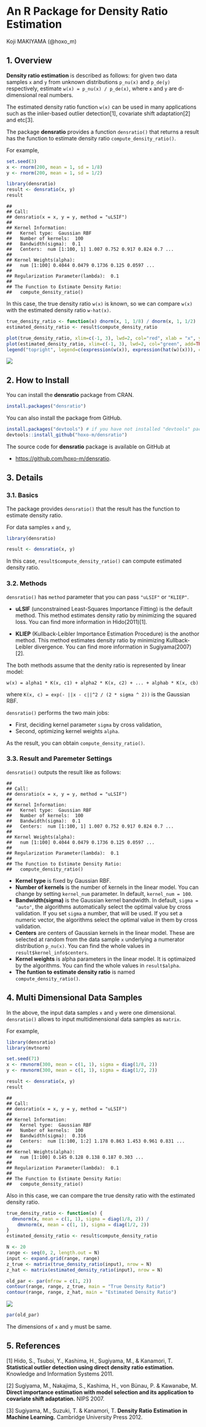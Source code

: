 # An R Package for Density Ratio Estimation
Koji MAKIYAMA (@hoxo_m)  



## 1. Overview

**Density ratio estimation** is described as follows: for given two data samples `x` and `y` from unknown distributions `p_nu(x)` and `p_de(y)` respectively, estimate `w(x) = p_nu(x) / p_de(x)`, where `x` and `y` are d-dimensional real numbers.

The estimated density ratio function `w(x)` can be used in many applications such as the inlier-based outlier detection[1], covariate shift adaptation[2] and etc[3].

The package **densratio** provides a function `densratio()` that returns a result has the function to estimate density ratio `compute_density_ratio()`.

For example, 


```r
set.seed(3)
x <- rnorm(200, mean = 1, sd = 1/8)
y <- rnorm(200, mean = 1, sd = 1/2)

library(densratio)
result <- densratio(x, y)
result
```

```
## 
## Call:
## densratio(x = x, y = y, method = "uLSIF")
## 
## Kernel Information:
##   Kernel type:  Gaussian RBF 
##   Number of kernels:  100 
##   Bandwidth(sigma):  0.1 
##   Centers:  num [1:100, 1] 1.007 0.752 0.917 0.824 0.7 ...
## 
## Kernel Weights(alpha):
##   num [1:100] 0.4044 0.0479 0.1736 0.125 0.0597 ...
## 
## Regularization Parameter(lambda):  0.1 
## 
## The Function to Estimate Density Ratio:
##   compute_density_ratio()
```

In this case, the true density ratio `w(x)` is known, so we can compare `w(x)` with the estimated density ratio `w-hat(x)`.


```r
true_density_ratio <- function(x) dnorm(x, 1, 1/8) / dnorm(x, 1, 1/2)
estimated_density_ratio <- result$compute_density_ratio

plot(true_density_ratio, xlim=c(-1, 3), lwd=2, col="red", xlab = "x", ylab = "Density Ratio")
plot(estimated_density_ratio, xlim=c(-1, 3), lwd=2, col="green", add=TRUE)
legend("topright", legend=c(expression(w(x)), expression(hat(w)(x))), col=2:3, lty=1, lwd=2, pch=NA)
```

![](README_files/figure-html/unnamed-chunk-1-1.png)

## 2. How to Install

You can install the **densratio** package from CRAN.


```r
install.packages("densratio")
```

You can also install the package from GitHub.


```r
install.packages("devtools") # if you have not installed "devtools" package
devtools::install_github("hoxo-m/densratio")
```

The source code for **densratio** package is available on GitHub at

- https://github.com/hoxo-m/densratio.

## 3. Details

### 3.1. Basics

The package provides `densratio()` that the result has the function to estimate density ratio.

For data samples `x` and `y`,


```r
library(densratio)

result <- densratio(x, y)
```

In this case, `result$compute_density_ratio()` can compute estimated density ratio.

### 3.2. Methods

`densratio()` has `method` parameter that you can pass `"uLSIF"` or `"KLIEP"`.

- **uLSIF** (unconstrained Least-Squares Importance Fitting) is the default method.
This method estimates density ratio by minimizing the squared loss.
You can find more information in Hido(2011)[1].

- **KLIEP** (Kullback-Leibler Importance Estimation Procedure) is the anothor method.
This method estimates density ratio by minimizing Kullback-Leibler divergence.
You can find more information in Sugiyama(2007)[2].

The both methods assume that the denity ratio is represented by linear model: 

`w(x) = alpha1 * K(x, c1) + alpha2 * K(x, c2) + ... + alphab * K(x, cb)`

where `K(x, c) = exp(- ||x - c||^2 / (2 * sigma ^ 2))` is the Gaussian RBF.

`densratio()` performs the two main jobs:

- First, deciding kernel parameter `sigma` by cross validation,
- Second, optimizing kernel weights `alpha`.

As the result, you can obtain `compute_density_ratio()`.

### 3.3. Result and Paremeter Settings

`densratio()` outputs the result like as follows:


```
## 
## Call:
## densratio(x = x, y = y, method = "uLSIF")
## 
## Kernel Information:
##   Kernel type:  Gaussian RBF 
##   Number of kernels:  100 
##   Bandwidth(sigma):  0.1 
##   Centers:  num [1:100, 1] 1.007 0.752 0.917 0.824 0.7 ...
## 
## Kernel Weights(alpha):
##   num [1:100] 0.4044 0.0479 0.1736 0.125 0.0597 ...
## 
## Regularization Parameter(lambda):  0.1 
## 
## The Function to Estimate Density Ratio:
##   compute_density_ratio()
```

- **Kernel type** is fixed by Gaussian RBF.
- **Number of kernels** is the number of kernels in the linear model. You can change by setting `kernel_num` parameter. In default, `kernel_num = 100`.
- **Bandwidth(sigma)** is the Gaussian kernel bandwidth. In default, `sigma = "auto"`, the algorithms automatically select the optimal value by cross validation. If you set `sigma` a number, that will be used. If you set a numeric vector, the algorithms select the optimal value in them by cross validation.
- **Centers** are centers of Gaussian kernels in the linear model. These are selected at random from the data sample `x` underlying a numerator distribution `p_nu(x)`. You can find the whole values in `result$kernel_info$centers`. 
- **Kernel weights** is alpha parameters in the linear model. It is optimaized by the algorithms. You can find the whole values in `result$alpha`. 
- **The funtion to estimate density ratio** is named `compute_density_ratio()`.

## 4. Multi Dimensional Data Samples

In the above, the input data samples `x` and `y` were one dimensional.
`densratio()` allows to input multidimensional data samples as `matrix`.

For example,


```r
library(densratio)
library(mvtnorm)

set.seed(71)
x <- rmvnorm(300, mean = c(1, 1), sigma = diag(1/8, 2))
y <- rmvnorm(300, mean = c(1, 1), sigma = diag(1/2, 2))

result <- densratio(x, y)
result
```

```
## 
## Call:
## densratio(x = x, y = y, method = "uLSIF")
## 
## Kernel Information:
##   Kernel type:  Gaussian RBF 
##   Number of kernels:  100 
##   Bandwidth(sigma):  0.316 
##   Centers:  num [1:100, 1:2] 1.178 0.863 1.453 0.961 0.831 ...
## 
## Kernel Weights(alpha):
##   num [1:100] 0.145 0.128 0.138 0.187 0.303 ...
## 
## Regularization Parameter(lambda):  0.1 
## 
## The Function to Estimate Density Ratio:
##   compute_density_ratio()
```

Also in this case, we can compare the true density ratio with the estimated density ratio.


```r
true_density_ratio <- function(x) {
  dmvnorm(x, mean = c(1, 1), sigma = diag(1/8, 2)) /
    dmvnorm(x, mean = c(1, 1), sigma = diag(1/2, 2))
}
estimated_density_ratio <- result$compute_density_ratio

N <- 20
range <- seq(0, 2, length.out = N)
input <- expand.grid(range, range)
z_true <- matrix(true_density_ratio(input), nrow = N)
z_hat <- matrix(estimated_density_ratio(input), nrow = N)

old_par <- par(mfrow = c(1, 2))
contour(range, range, z_true, main = "True Density Ratio")
contour(range, range, z_hat, main = "Estimated Density Ratio")
```

![](README_files/figure-html/unnamed-chunk-7-1.png)

```r
par(old_par)
```

The dimensions of `x` and `y` must be same.

## 5. References

[1] Hido, S., Tsuboi, Y., Kashima, H., Sugiyama, M., & Kanamori, T. 
**Statistical outlier detection using direct density ratio estimation.**
Knowledge and Information Systems 2011. 

[2] Sugiyama, M., Nakajima, S., Kashima, H., von Bünau, P. & Kawanabe, M. 
**Direct importance estimation with model selection and its application to covariate shift adaptation.** NIPS 2007.

[3] Sugiyama, M., Suzuki, T. & Kanamori, T. 
**Density Ratio Estimation in Machine Learning.**
Cambridge University Press 2012.
